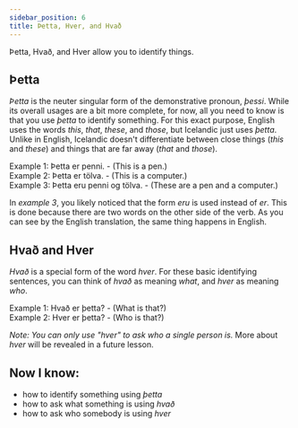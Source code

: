 ```yaml
---
sidebar_position: 6
title: Þetta, Hver, and Hvað
---
```


Þetta, Hvað, and Hver allow you to identify things. 

## Þetta

*Þetta* is the neuter singular form of the demonstrative pronoun, *þessi*. While its overall usages are a bit more complete, for now, all you need to know is that you use *þetta* to identify something. For this exact purpose, English uses the words *this*, *that*, *these*, and *those*, but Icelandic just uses *þetta*. Unlike in English, Icelandic doesn't differentiate between close things (*this* and *these*) and things that are far away (*that* and *those*). 

Example 1: Þetta er penni. - (This is a pen.) \
Example 2: Þetta er tölva. - (This is a computer.) \
Example 3: Þetta eru penni og tölva. - (These are a pen and a computer.)

In *example 3*, you likely noticed that the form *eru* is used instead of *er*. This is done because there are two words on the other side of the verb. As you can see by the English translation, the same thing happens in English. 

## Hvað and Hver

*Hvað* is a special form of the word *hver*. For these basic identifying sentences, you can think of *hvað* as meaning *what*, and *hver* as meaning *who*. 

Example 1: Hvað er þetta? - (What is that?) \
Example 2: Hver er þetta? - (Who is that?)

*Note: You can only use "hver" to ask who a single person is.* More about *hver* will be revealed in a future lesson. 

## Now I know:
- how to identify something using *þetta* 
- how to ask what something is using *hvað* 
- how to ask who somebody is using *hver*
